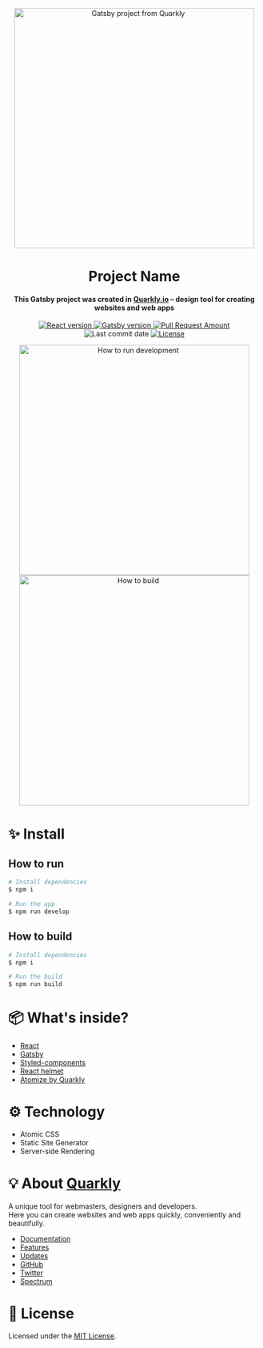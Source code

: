 <p align="center">
  <img src="http://artemzhigalin.ru/wp-content/uploads/2020/08/readme-quarkly-and-gatsby2.png" width="480px" alt="Gatsby project from Quarkly">
</p>

<h1 align="center">Project Name</h1>

<h4 align="center">This Gatsby project was created in <a href="https://quarkly.io/" target="_blank">Quarkly.io</a> – design tool for creating websites and web apps</h4>

<p align="center">


  <a href="https://reactjs.org/">
    <img src="https://badgen.net/badge/React/16.13.0/cyan" 
         alt="React version" />
  </a>
  <a href="https://www.gatsbyjs.org/">
    <img src="https://badgen.net/badge/Gatsby/2.23.12/purple" 
         alt="Gatsby version" />
  </a>
  <a href="https://github.com/quarkly-dev/image-props-test/pulls">
    <img src="https://badgen.net/github/prs/quarkly-dev/image-props-test"
         alt="Pull Request Amount">
  </a>
  <img src="https://badgen.net/github/last-commit/quarkly-dev/image-props-test" 
       alt="Last commit date" />
  <a href="./LICENSE">
    <img src="https://badgen.net/badge/license/MIT/blue"
         alt="License">
  </a>
</p>


<p align="center">
<img src="https://artemzhigalin.ru/src/how-to-run-gatsby-project.gif" width="460px" alt="How to run development">
<img src="https://artemzhigalin.ru/src/how-to-build-gatsby-project.gif" width="460px" alt="How to build">
</p>

# ✨ Install

## How to run

```bash
# Install dependencies
$ npm i

# Run the app
$ npm run develop
```

## How to build

```bash
# Install dependencies
$ npm i

# Run the build
$ npm run build
```

# 📦 What's inside?

- [React](https://reactjs.org/)
- [Gatsby](https://www.gatsbyjs.org/)
- [Styled-components](https://styled-components.com/)
- [React helmet](https://github.com/nfl/react-helmet)
- [Atomize by Quarkly](https://atomize.quarkly.io/)

# ⚙️ Technology

- Atomic CSS
- Static Site Generator
- Server-side Rendering

# 💡 About [Quarkly](https://quarkly.io)
<p>
A unique tool for webmasters, designers and developers.
<br>
Here you can create websites and web apps quickly, conveniently and beautifully.
</p>

- [Documentation](https://quarkly.io/docs)
- [Features](https://quarkly.io/features)
- [Updates](https://quarkly.io/updates)
- [GitHub](https://github.com/quarkly)
- [Twitter](https://twitter.com/quarklyapp)
- [Spectrum](https://spectrum.chat/quarkly)

# 📝 License
Licensed under the [MIT License](./LICENSE).
